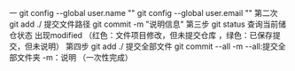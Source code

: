 一
git config --global user.name ""
git config --global user.email ""
第二次
git add ./    提交文件路径
git commit -m "说明信息"
第三步
git status 查询当前储仓状态  出现modified （红色：文件项目修改，但未提交仓库 ，绿色：已保存提交，但未说明） 
第四步
git add ./    提交全部文件
git commit --all -m   --all:提交全部文件夹  -m：说明  （一次性完成）